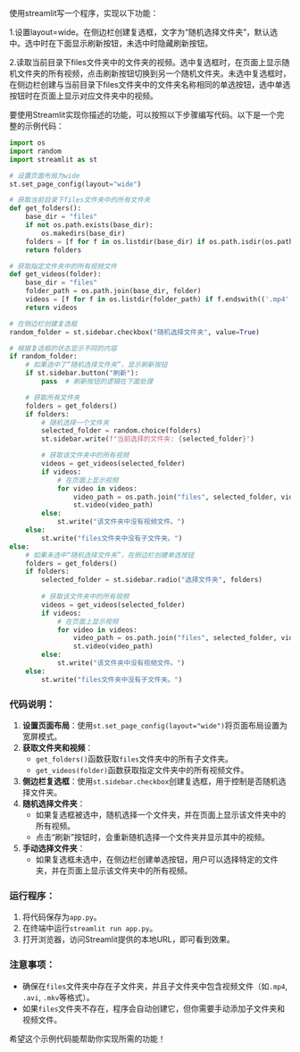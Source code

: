使用streamlit写一个程序，实现以下功能：

1.设置layout=wide。在侧边栏创建复选框，文字为“随机选择文件夹”，默认选中。选中时在下面显示刷新按钮，未选中时隐藏刷新按钮。

2.读取当前目录下files文件夹中的文件夹的视频。选中复选框时，在页面上显示随机文件夹的所有视频，点击刷新按钮切换到另一个随机文件夹。未选中复选框时，在侧边栏创建与当前目录下files文件夹中的文件夹名称相同的单选按钮，选中单选按钮时在页面上显示对应文件夹中的视频。

要使用Streamlit实现你描述的功能，可以按照以下步骤编写代码。以下是一个完整的示例代码：

```python
import os
import random
import streamlit as st

# 设置页面布局为wide
st.set_page_config(layout="wide")

# 获取当前目录下files文件夹中的所有文件夹
def get_folders():
    base_dir = "files"
    if not os.path.exists(base_dir):
        os.makedirs(base_dir)
    folders = [f for f in os.listdir(base_dir) if os.path.isdir(os.path.join(base_dir, f))]
    return folders

# 获取指定文件夹中的所有视频文件
def get_videos(folder):
    base_dir = "files"
    folder_path = os.path.join(base_dir, folder)
    videos = [f for f in os.listdir(folder_path) if f.endswith(('.mp4', '.avi', '.mkv'))]
    return videos

# 在侧边栏创建复选框
random_folder = st.sidebar.checkbox("随机选择文件夹", value=True)

# 根据复选框的状态显示不同的内容
if random_folder:
    # 如果选中了“随机选择文件夹”，显示刷新按钮
    if st.sidebar.button("刷新"):
        pass  # 刷新按钮的逻辑在下面处理

    # 获取所有文件夹
    folders = get_folders()
    if folders:
        # 随机选择一个文件夹
        selected_folder = random.choice(folders)
        st.sidebar.write(f"当前选择的文件夹: {selected_folder}")

        # 获取该文件夹中的所有视频
        videos = get_videos(selected_folder)
        if videos:
            # 在页面上显示视频
            for video in videos:
                video_path = os.path.join("files", selected_folder, video)
                st.video(video_path)
        else:
            st.write("该文件夹中没有视频文件。")
    else:
        st.write("files文件夹中没有子文件夹。")
else:
    # 如果未选中“随机选择文件夹”，在侧边栏创建单选按钮
    folders = get_folders()
    if folders:
        selected_folder = st.sidebar.radio("选择文件夹", folders)
        
        # 获取该文件夹中的所有视频
        videos = get_videos(selected_folder)
        if videos:
            # 在页面上显示视频
            for video in videos:
                video_path = os.path.join("files", selected_folder, video)
                st.video(video_path)
        else:
            st.write("该文件夹中没有视频文件。")
    else:
        st.write("files文件夹中没有子文件夹。")
```

### 代码说明：
1. **设置页面布局**：使用`st.set_page_config(layout="wide")`将页面布局设置为宽屏模式。
2. **获取文件夹和视频**：
   - `get_folders()`函数获取`files`文件夹中的所有子文件夹。
   - `get_videos(folder)`函数获取指定文件夹中的所有视频文件。
3. **侧边栏复选框**：使用`st.sidebar.checkbox`创建复选框，用于控制是否随机选择文件夹。
4. **随机选择文件夹**：
   - 如果复选框被选中，随机选择一个文件夹，并在页面上显示该文件夹中的所有视频。
   - 点击“刷新”按钮时，会重新随机选择一个文件夹并显示其中的视频。
5. **手动选择文件夹**：
   - 如果复选框未选中，在侧边栏创建单选按钮，用户可以选择特定的文件夹，并在页面上显示该文件夹中的所有视频。

### 运行程序：
1. 将代码保存为`app.py`。
2. 在终端中运行`streamlit run app.py`。
3. 打开浏览器，访问Streamlit提供的本地URL，即可看到效果。

### 注意事项：
- 确保在`files`文件夹中存在子文件夹，并且子文件夹中包含视频文件（如`.mp4`, `.avi`, `.mkv`等格式）。
- 如果`files`文件夹不存在，程序会自动创建它，但你需要手动添加子文件夹和视频文件。

希望这个示例代码能帮助你实现所需的功能！